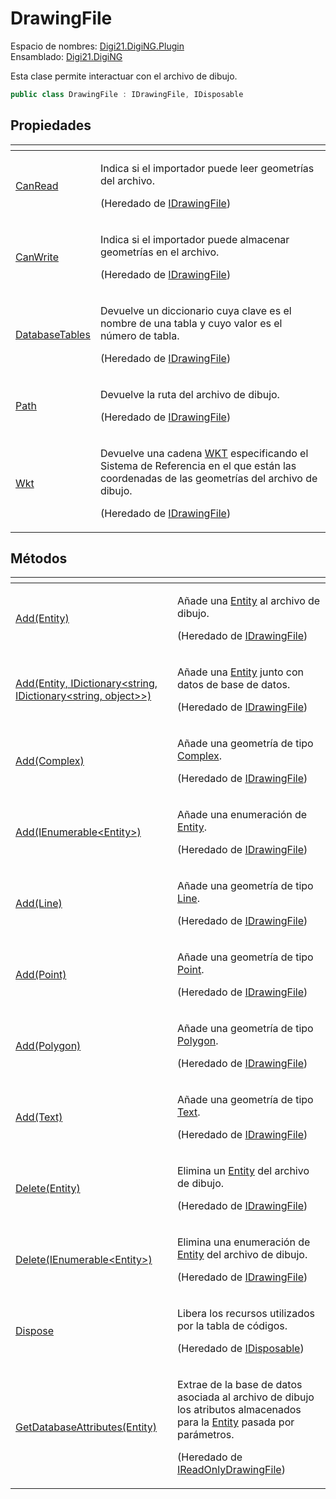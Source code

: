 # DrawingFile

Espacio de nombres: [Digi21.DigiNG.Plugin](../../)  
Ensamblado: [Digi21.DigiNG](../../../digi21.diging/)

Esta clase permite interactuar con el archivo de dibujo.

```csharp
public class DrawingFile : IDrawingFile, IDisposable
```



## Propiedades

<table>
  <thead>
    <tr>
      <th style="text-align:left"></th>
      <th style="text-align:left"></th>
    </tr>
  </thead>
  <tbody>
    <tr>
      <td style="text-align:left"><a href="../../../digi21.diging/digi21.diging.io/idrawingfile/propiedades/canread.md">CanRead</a>
      </td>
      <td style="text-align:left">
        <p>Indica si el importador puede leer geometr&#xED;as del archivo.</p>
        <p>(Heredado de <a href="../../../digi21.diging/digi21.diging.io/idrawingfile/">IDrawingFile</a>)</p>
      </td>
    </tr>
    <tr>
      <td style="text-align:left"><a href="../../../digi21.diging/digi21.diging.io/idrawingfile/propiedades/canwrite.md">CanWrite</a>
      </td>
      <td style="text-align:left">
        <p>Indica si el importador puede almacenar geometr&#xED;as en el archivo.</p>
        <p>(Heredado de <a href="../../../digi21.diging/digi21.diging.io/idrawingfile/">IDrawingFile</a>)</p>
      </td>
    </tr>
    <tr>
      <td style="text-align:left"><a href="../../../digi21.diging/digi21.diging.io/idrawingfile/propiedades/databasetables.md">DatabaseTables</a>
      </td>
      <td style="text-align:left">
        <p>Devuelve un diccionario cuya clave es el nombre de una tabla y cuyo valor
          es el n&#xFA;mero de tabla.</p>
        <p>(Heredado de <a href="../../../digi21.diging/digi21.diging.io/idrawingfile/">IDrawingFile</a>)</p>
      </td>
    </tr>
    <tr>
      <td style="text-align:left"><a href="../../../digi21.diging/digi21.diging.io/idrawingfile/propiedades/path.md">Path</a>
      </td>
      <td style="text-align:left">
        <p>Devuelve la ruta del archivo de dibujo.</p>
        <p>(Heredado de <a href="../../../digi21.diging/digi21.diging.io/idrawingfile/">IDrawingFile</a>)</p>
      </td>
    </tr>
    <tr>
      <td style="text-align:left"><a href="../../../digi21.diging/digi21.diging.io/idrawingfile/propiedades/wkt.md">Wkt</a>
      </td>
      <td style="text-align:left">
        <p>Devuelve una cadena <a href="https://es.wikipedia.org/wiki/Well_Known_Text#Sistemas_de_referencia_espacial">WKT</a> especificando
          el Sistema de Referencia en el que est&#xE1;n las coordenadas de las geometr&#xED;as
          del archivo de dibujo.</p>
        <p>(Heredado de <a href="../../../digi21.diging/digi21.diging.io/idrawingfile/">IDrawingFile</a>)</p>
      </td>
    </tr>
  </tbody>
</table>

## Métodos

<table>
  <thead>
    <tr>
      <th style="text-align:left"></th>
      <th style="text-align:left"></th>
    </tr>
  </thead>
  <tbody>
    <tr>
      <td style="text-align:left"><a href="../../../digi21.diging/digi21.diging.io/idrawingfile/metodos/add.md#add-entity">Add(Entity)</a>
      </td>
      <td style="text-align:left">
        <p>A&#xF1;ade una <a href="../../../digi21.diging/digi21.diging.entities/entity/">Entity</a> al
          archivo de dibujo.</p>
        <p>(Heredado de <a href="../../../digi21.diging/digi21.diging.io/idrawingfile/">IDrawingFile</a>)</p>
      </td>
    </tr>
    <tr>
      <td style="text-align:left"><a href="../../../digi21.diging/digi21.diging.io/idrawingfile/metodos/add.md#add-entity-idictionary-less-than-string-idictionary-less-than-string-object-greater-than-greater-than">Add(Entity, IDictionary&lt;string, IDictionary&lt;string, object&gt;&gt;)</a>
      </td>
      <td style="text-align:left">
        <p>A&#xF1;ade una <a href="../../../digi21.diging/digi21.diging.entities/entity/">Entity</a> junto
          con datos de base de datos.</p>
        <p>(Heredado de <a href="../../../digi21.diging/digi21.diging.io/idrawingfile/">IDrawingFile</a>)</p>
      </td>
    </tr>
    <tr>
      <td style="text-align:left"><a href="../../../digi21.diging/digi21.diging.io/idrawingfile/metodos/add.md#add-complex">Add(Complex)</a>
      </td>
      <td style="text-align:left">
        <p>A&#xF1;ade una geometr&#xED;a de tipo <a href="../../../digi21.diging/digi21.diging.entities/complex/">Complex</a>.</p>
        <p>(Heredado de <a href="../../../digi21.diging/digi21.diging.io/idrawingfile/">IDrawingFile</a>)</p>
      </td>
    </tr>
    <tr>
      <td style="text-align:left"><a href="../../../digi21.diging/digi21.diging.io/idrawingfile/metodos/add.md#add-ienumerable-less-than-entity-greater-than">Add(IEnumerable&lt;Entity&gt;)</a>
      </td>
      <td style="text-align:left">
        <p>A&#xF1;ade una enumeraci&#xF3;n de <a href="../../../digi21.diging/digi21.diging.entities/entity/">Entity</a>.</p>
        <p>(Heredado de <a href="../../../digi21.diging/digi21.diging.io/idrawingfile/">IDrawingFile</a>)</p>
      </td>
    </tr>
    <tr>
      <td style="text-align:left"><a href="../../../digi21.diging/digi21.diging.io/idrawingfile/metodos/add.md#add-line">Add(Line)</a>
      </td>
      <td style="text-align:left">
        <p>A&#xF1;ade una geometr&#xED;a de tipo <a href="../../../digi21.diging/digi21.diging.entities/line/">Line</a>.</p>
        <p>(Heredado de <a href="../../../digi21.diging/digi21.diging.io/idrawingfile/">IDrawingFile</a>)</p>
      </td>
    </tr>
    <tr>
      <td style="text-align:left"><a href="../../../digi21.diging/digi21.diging.io/idrawingfile/metodos/add.md#add-point">Add(Point)</a>
      </td>
      <td style="text-align:left">
        <p>A&#xF1;ade una geometr&#xED;a de tipo <a href="../../../digi21.diging/digi21.diging.entities/point/">Point</a>.</p>
        <p>(Heredado de <a href="../../../digi21.diging/digi21.diging.io/idrawingfile/">IDrawingFile</a>)</p>
      </td>
    </tr>
    <tr>
      <td style="text-align:left"><a href="../../../digi21.diging/digi21.diging.io/idrawingfile/metodos/add.md#add-polygon">Add(Polygon)</a>
      </td>
      <td style="text-align:left">
        <p>A&#xF1;ade una geometr&#xED;a de tipo <a href="../../../digi21.diging/digi21.diging.entities/polygon/">Polygon</a>.</p>
        <p>(Heredado de <a href="../../../digi21.diging/digi21.diging.io/idrawingfile/">IDrawingFile</a>)</p>
      </td>
    </tr>
    <tr>
      <td style="text-align:left"><a href="../../../digi21.diging/digi21.diging.io/idrawingfile/metodos/add.md#add-text">Add(Text)</a>
      </td>
      <td style="text-align:left">
        <p>A&#xF1;ade una geometr&#xED;a de tipo <a href="../../../digi21.diging/digi21.diging.entities/text/">Text</a>.</p>
        <p>(Heredado de <a href="../../../digi21.diging/digi21.diging.io/idrawingfile/">IDrawingFile</a>)</p>
      </td>
    </tr>
    <tr>
      <td style="text-align:left"><a href="../../../digi21.diging/digi21.diging.io/idrawingfile/metodos/delete.md#delete-entity">Delete(Entity)</a>
      </td>
      <td style="text-align:left">
        <p>Elimina un <a href="../../../digi21.diging/digi21.diging.entities/entity/">Entity</a> del
          archivo de dibujo.</p>
        <p>(Heredado de <a href="../../../digi21.diging/digi21.diging.io/idrawingfile/">IDrawingFile</a>)</p>
      </td>
    </tr>
    <tr>
      <td style="text-align:left"><a href="../../../digi21.diging/digi21.diging.io/idrawingfile/metodos/delete.md#delete-ienumerable-less-than-entity-greater-than">Delete(IEnumerable&lt;Entity&gt;)</a>
      </td>
      <td style="text-align:left">
        <p>Elimina una enumeraci&#xF3;n de <a href="../../../digi21.diging/digi21.diging.entities/entity/">Entity</a> del
          archivo de dibujo.</p>
        <p>(Heredado de <a href="../../../digi21.diging/digi21.diging.io/idrawingfile/">IDrawingFile</a>)</p>
      </td>
    </tr>
    <tr>
      <td style="text-align:left"><a href="https://docs.microsoft.com/en-us/dotnet/api/system.idisposable.dispose?view=net-5.0">Dispose</a>
      </td>
      <td style="text-align:left">
        <p>Libera los recursos utilizados por la tabla de c&#xF3;digos.</p>
        <p>(Heredado de <a href="https://docs.microsoft.com/en-us/dotnet/api/system.idisposable?view=net-5.0">IDisposable</a>)</p>
      </td>
    </tr>
    <tr>
      <td style="text-align:left"><a href="../../../digi21.diging/digi21.diging.io/ireadonlydrawingfile/metodos/getdatabaseattributes.md">GetDatabaseAttributes(Entity)</a>
      </td>
      <td style="text-align:left">
        <p>Extrae de la base de datos asociada al archivo de dibujo los atributos
          almacenados para la <a href="../../../digi21.diging/digi21.diging.entities/entity/">Entity</a> pasada
          por par&#xE1;metros.</p>
        <p>(Heredado de <a href="../../../digi21.diging/digi21.diging.io/ireadonlydrawingfile/">IReadOnlyDrawingFile</a>)</p>
      </td>
    </tr>
  </tbody>
</table>



